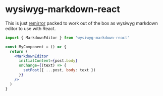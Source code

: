 # wysiwyg-markdown-react

This is just [remirror](https://remirror.io) packed to work out of the box as wysiwyg markdown editor to use with React.

```jsx
import { MarkdownEditor } from 'wysiwyg-markdown-react'

const MyComponent = () => {
  return (
    <MarkdownEditor
      initialContent={post.body}
      onChange={(text) => {
        setPost({ ...post, body: text })
      }}
    />
  )
}

```
